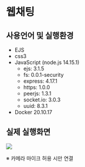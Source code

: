 # 웹채팅

## 사용언어 및 실행환경
* EJS
* css3
* JavaScript (node.js 14.15.1)  
  * ejs: 3.1.5
  * fs: 0.0.1-security
  * express: 4.17.1
  * https: 1.0.0
  * peerjs: 1.3.1
  * socket.io: 3.0.3
  * uuid: 8.3.1
* Docker 20.10.17

## 실제 실행화면
<image src='https://user-images.githubusercontent.com/54964209/188266306-947e86a9-bc17-4759-bbb8-e780cb233f9a.png'>

<span>&#8251; 카메라 마이크 허용 시만 연결</span>
